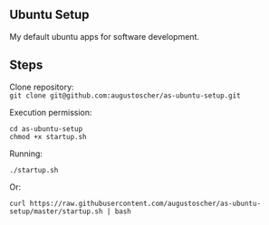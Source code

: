 ## Ubuntu Setup
My default ubuntu apps for software development.

## Steps
Clone repository:  
```git clone git@github.com:augustoscher/as-ubuntu-setup.git```

Execution permission:
```
cd as-ubuntu-setup  
chmod +x startup.sh  
```
Running:
```
./startup.sh
```

Or:
```
curl https://raw.githubusercontent.com/augustoscher/as-ubuntu-setup/master/startup.sh | bash
```
